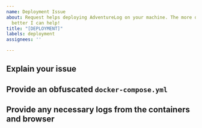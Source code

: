 ```yaml
---
name: Deployment Issue
about: Request helps deploying AdventureLog on your machine. The more details, the
  better I can help!
title: "[DEPLOYMENT]"
labels: deployment
assignees: ''

---
```


## Explain your issue

## Provide an **obfuscated** `docker-compose.yml`

## Provide any necessary logs from the containers and browser
